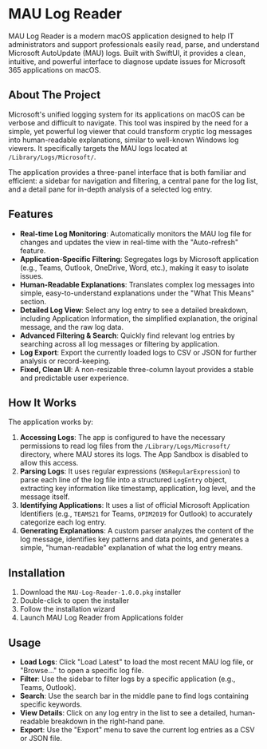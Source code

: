 # MAU Log Reader

MAU Log Reader is a modern macOS application designed to help IT administrators and support professionals easily read, parse, and understand Microsoft AutoUpdate (MAU) logs. Built with SwiftUI, it provides a clean, intuitive, and powerful interface to diagnose update issues for Microsoft 365 applications on macOS.

## About The Project

Microsoft's unified logging system for its applications on macOS can be verbose and difficult to navigate. This tool was inspired by the need for a simple, yet powerful log viewer that could transform cryptic log messages into human-readable explanations, similar to well-known Windows log viewers. It specifically targets the MAU logs located at `/Library/Logs/Microsoft/`.

The application provides a three-panel interface that is both familiar and efficient: a sidebar for navigation and filtering, a central pane for the log list, and a detail pane for in-depth analysis of a selected log entry.

## Features

- **Real-time Log Monitoring**: Automatically monitors the MAU log file for changes and updates the view in real-time with the "Auto-refresh" feature.
- **Application-Specific Filtering**: Segregates logs by Microsoft application (e.g., Teams, Outlook, OneDrive, Word, etc.), making it easy to isolate issues.
- **Human-Readable Explanations**: Translates complex log messages into simple, easy-to-understand explanations under the "What This Means" section.
- **Detailed Log View**: Select any log entry to see a detailed breakdown, including Application Information, the simplified explanation, the original message, and the raw log data.
- **Advanced Filtering & Search**: Quickly find relevant log entries by searching across all log messages or filtering by application.
- **Log Export**: Export the currently loaded logs to CSV or JSON for further analysis or record-keeping.
- **Fixed, Clean UI**: A non-resizable three-column layout provides a stable and predictable user experience.

## How It Works

The application works by:
1.  **Accessing Logs**: The app is configured to have the necessary permissions to read log files from the `/Library/Logs/Microsoft/` directory, where MAU stores its logs. The App Sandbox is disabled to allow this access.
2.  **Parsing Logs**: It uses regular expressions (`NSRegularExpression`) to parse each line of the log file into a structured `LogEntry` object, extracting key information like timestamp, application, log level, and the message itself.
3.  **Identifying Applications**: It uses a list of official Microsoft Application Identifiers (e.g., `TEAMS21` for Teams, `OPIM2019` for Outlook) to accurately categorize each log entry.
4.  **Generating Explanations**: A custom parser analyzes the content of the log message, identifies key patterns and data points, and generates a simple, "human-readable" explanation of what the log entry means.

## Installation

1. Download the `MAU-Log-Reader-1.0.0.pkg` installer
2. Double-click to open the installer
3. Follow the installation wizard
4. Launch MAU Log Reader from Applications folder

## Usage

- **Load Logs**: Click "Load Latest" to load the most recent MAU log file, or "Browse..." to open a specific log file.
- **Filter**: Use the sidebar to filter logs by a specific application (e.g., Teams, Outlook).
- **Search**: Use the search bar in the middle pane to find logs containing specific keywords.
- **View Details**: Click on any log entry in the list to see a detailed, human-readable breakdown in the right-hand pane.
- **Export**: Use the "Export" menu to save the current log entries as a CSV or JSON file.
